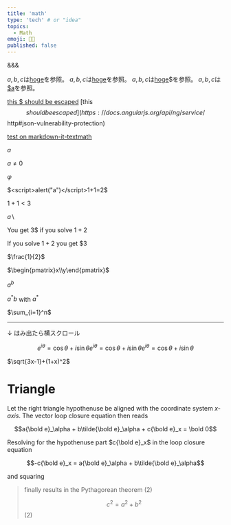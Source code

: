 ```yaml
---
title: 'math'
type: 'tech' # or "idea"
topics:
  - Math
emoji: 👩‍💻
published: false
---
```


&\&&

$a,b,c$は[hoge](https://hoge.fuga)を参照。
$a,b,c$は[hoge](http://hoge.fuga)を参照。
$a,b,c$は[hoge](http://hoge.fuga)$を参照。
$a,b,c$は[$a](http://hoge.fuga)を参照。

[this $ should be escaped](https://docs.angularjs.org/api/ng/service/$http#json-vulnerability-protection)
[this $$ should be escaped](https://docs.angularjs.org/api/ng/service/$$http#json-vulnerability-protection)

[test on markdown-it-textmath](https://goessner.github.io/markdown-it-texmath/index.html)

$a$

$a\ne0$

$\varphi$

$<script>alert("a")</script>1+1=2$

$1+1<3$

$a \backslash$

You get 3$ if you solve $1+2$

If you solve $1+2$ you get $3

$\frac{1}{2}$

$\begin{pmatrix}x\\y\end{pmatrix}$

$a^{b}$

$a^*b$ with $a^*$

$\sum_{i=1}^n$

---

↓ はみ出たら横スクロール

$$
e^{i\theta} = \cos\theta + i\sin\theta e^{i\theta} = \cos\theta + i\sin\theta e^{i\theta} = \cos\theta + i\sin\theta
$$

$\sqrt{3x-1}+(1+x)^2$

# Triangle

Let the right triangle hypothenuse be aligned with the coordinate system _x-axis_.
The vector loop closure equation then reads

$$a{\bold e}_\alpha + b\tilde{\bold e}_\alpha + c{\bold e}_x = \bold 0$$ 

Resolving for the hypothenuse part $c{\bold e}_x$ in the loop closure equation 

$$-c{\bold e}_x = a{\bold e}_\alpha + b\tilde{\bold e}_\alpha$$

and squaring

> finally results in the Pythagorean theorem (2)
>
> $$ c^2 = a^2 + b^2 $$ (2)
